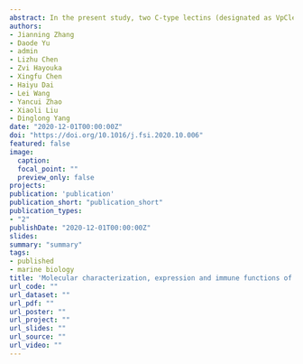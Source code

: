 ```yaml
---
abstract: In the present study, two C-type lectins (designated as VpClec-3 and VpClec-4) were identified and characterized from the manila clam Venerupis philippinarum. Multiple alignment and phylogenetic relationship analysis strongly suggested that VpClec-3 and VpClec-4 belong to the C-type lectin family. In nonstimulated clams, the VpClec-3 transcript was dominantly expressed in the hepatopancreas, while the VpClec-4 transcript was mainly expressed in gill tissues. Both VpClec-3 and VpClec-4 mRNA expression was significantly upregulated following Vibrio anguillarum challenge. Recombinant VpClec-4 (rVpClec-4) was shown to bind lipopolysaccharide (LPS) and glucan in vitro, whereas recombinant VpClec-3 (rVpClec-3) only bound to glucan. In addition, rVpClec-3 and rVpClec-4 displayed broad agglutination activities towards Vibrio harveyi, Vibrio splendidus and V. anguillarum, while no agglutination activities towards Enterobacter cloacae or Aeromonas hydrophila were observed in rVpClec-3. Moreover, hemocyte phagocytosis was significantly enhanced by rVpClec-3 and rVpClec-4. All the results showed that VpClecs function as pattern recognition receptors (PRRs) with distinct recognition spectra and are potentially involved in the innate immune responses of V. philippinarum.
authors:
- Jianning Zhang
- Daode Yu
- admin
- Lizhu Chen
- Zvi Hayouka
- Xingfu Chen
- Haiyu Dai
- Lei Wang 
- Yancui Zhao
- Xiaoli Liu
- Dinglong Yang
date: "2020-12-01T00:00:00Z"
doi: "https://doi.org/10.1016/j.fsi.2020.10.006"
featured: false
image:
  caption:
  focal_point: ""
  preview_only: false
projects:
publication: 'publication'
publication_short: "publication_short"
publication_types:
- "2"
publishDate: "2020-12-01T00:00:00Z"
slides:
summary: "summary"
tags:
- published
- marine biology
title: 'Molecular characterization, expression and immune functions of two C-type lectin from Venerupis philippinarum'
url_code: ""
url_dataset: ""
url_pdf: ""
url_poster: ""
url_project: ""
url_slides: ""
url_source: ""
url_video: ""
---
```


